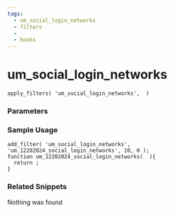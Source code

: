 ```yaml
---
tags: 
  - um_social_login_networks
  - filters
  - 
  - hooks
---
```

# um\_social\_login\_networks

``` php:no-line-numbers
apply_filters( 'um_social_login_networks',  )
```
<div class='hook-sep'></div>

### Parameters

<div class='hook-sep'></div>



### Sample Usage

``` php:no-line-numbers
add_filter( 'um_social_login_networks', 'um_12202024_social_login_networks', 10, 0 );
function um_12202024_social_login_networks(  ){
  return ;
}
```
<div class='hook-sep'></div>



### Related Snippets

Nothing was found


